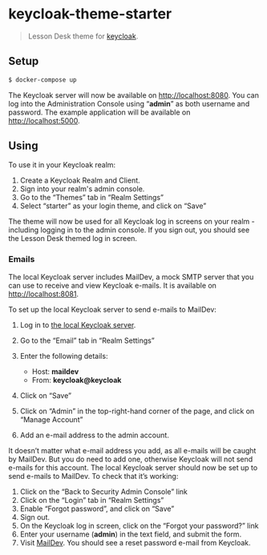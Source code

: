 # keycloak-theme-starter

> Lesson Desk theme for [keycloak](https://www.keycloak.org/).

## Setup

```sh
$ docker-compose up
```

The Keycloak server will now be available on <http://localhost:8080>. You can log into the Administration Console using “**admin**” as both username and password. The example application will be available on <http://localhost:5000>.


## Using

To use it in your Keycloak realm:

1. Create a Keycloak Realm and Client.
2. Sign into your realm's admin console.
3. Go to the “Themes” tab in “Realm Settings”
4. Select “starter” as your login theme, and click on “Save”

The theme will now be used for all Keycloak log in screens on your realm - including logging in to the admin console. If you sign out, you should see the Lesson Desk themed log in screen.

### Emails

The local Keycloak server includes MailDev, a mock SMTP server that you can use to receive and view Keycloak e-mails. It is available on <http://localhost:8081>.

To set up the local Keycloak server to send e-mails to MailDev:

1. Log in to [the local Keycloak server](http://localhost:8080).
2. Go to the “Email” tab in “Realm Settings”
3. Enter the following details:

    - Host: **maildev**
    - From: **keycloak@keycloak**

4. Click on “Save”
5. Click on “Admin” in the top-right-hand corner of the page, and click on “Manage Account”
6. Add an e-mail address to the admin account. 
   
It doesn’t matter what e-mail address you add, as all e-mails will be caught by MailDev. But you do need to add one, otherwise Keycloak will not send e-mails for this account. The local Keycloak server should now be set up to send e-mails to MailDev. To check that it’s working:

1. Click on the “Back to Security Admin Console” link
2. Click on the “Login” tab in “Realm Settings”
3. Enable “Forgot password”, and click on “Save”
4. Sign out.
5. On the Keycloak log in screen, click on the “Forgot your password?” link
6. Enter your username (**admin**) in the text field, and submit the form.
7. Visit [MailDev](http://localhost:8081). You should see a reset password e-mail from Keycloak.



